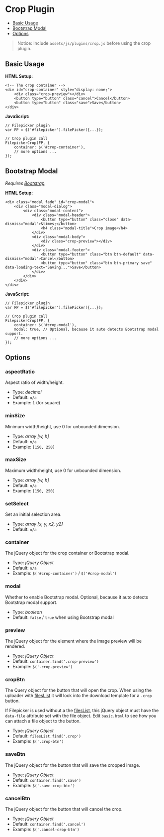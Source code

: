 # Crop Plugin

- [Basic Usage](#basic-usage)
- [Bootstrap Modal](#bootstrap-modal)
- [Options](#options)

> Notice: Include `assets/js/plugins/crop.js` before using the crop plugin.

## Basic Usage
	
__HTML Setup:__
	
	<!-- The crop container -->
	<div id="crop-container" style="display: none;">
		<div class="crop-preview"></div>
		<button type="button" class="cancel">Cancel</button>
		<button type="button" class="save">Save</button>
	</div>

__JavaScript:__

	// Filepicker plugin
	var FP = $('#filepicker').filePicker({...});
	
	// Crop plugin call
	FilepickerCrop(FP, {
		container: $('#crop-container'),
		// more options ... 
	});

## Bootstrap Modal

_Requires [Bootstrap](http://getbootstrap.com/)._

__HTML Setup:__

	<div class="modal fade" id="crop-modal">
		<div class="modal-dialog">
			<div class="modal-content">
				<div class="modal-header">
					<button type="button" class="close" data-dismiss="modal">&times;</button>
					<h4 class="modal-title">Crop image</h4>
				</div>
				<div class="modal-body">
					<div class="crop-preview"></div>
				</div>
				<div class="modal-footer">
					<button type="button" class="btn btn-default" data-dismiss="modal">Cancel</button>
					<button type="button" class="btn btn-primary save" data-loading-text="Saving...">Save</button>
				</div>
			</div>
		</div>
	</div>

__JavaScript:__

	// Filepicker plugin
	var FP = $('#filepicker').filePicker({...});
	
	// Crop plugin call
	FilepickerCrop(FP, {
		container: $('#crop-modal'),
		modal: true, // Optional, because it auto detects Bootstrap modal support.
		// more options ... 
	});

## Options

### aspectRatio

Aspect ratio of width/height.

- Type: _decimal_
- Default: `n/a`
- Example: `1` (for square)

### minSize

Minimum width/height, use 0 for unbounded dimension.

- Type: _array [w, h]_
- Default: `n/a`
- Example: `[150, 250]`

### maxSize

Maximum width/height, use 0 for unbounded dimension.

- Type: _array [w, h]_
- Default: `n/a`
- Example: `[150, 250]`

### setSelect

Set an initial selection area.

- Type: _array [x, y, x2, y2]_
- Default: `n/a`

### container

The jQuery object for the crop container or Bootstrap modal.  

- Type: _jQuery Object_
- Default: `n/a`
- Example: `$('#crop-container')` / `$('#crop-modal')`

### modal

Whether to enable Bootstrap modal. Optional, because it auto detects Bootstrap modal support.

- Type: _boolean_
- Default: `false` / `true` when using Bootstrap modal

### preview

The jQuery object for the element where the image preview will be rendered.

- Type: _jQuery Object_
- Default: `container.find('.crop-preview')`
- Example: `$('.crop-preview')`

### cropBtn

The Query object for the button that will open the crop. When using the uploader with [filesList](configjs.md#fileslist) it will look into the download template for a `.crop` button.

If Filepicker is used without a the [filesList](configjs.md#fileslist), this jQuery object must have the `data-file` attribute set with the file object. Edit `basic.html` to see how you can attach a file object to the button.

- Type: _jQuery Object_
- Default: `filesList.find('.crop')`
- Example: `$('.crop-btn')`

### saveBtn

The jQuery object for the button that will save the cropped image.

- Type: _jQuery Object_
- Default: `container.find('.save')`
- Example: `$('.save-crop-btn')`

### cancelBtn

The jQuery object for the button that will cancel the crop.

- Type: _jQuery Object_
- Default: `container.find('.cancel')`
- Example: `$('.cancel-crop-btn')`
